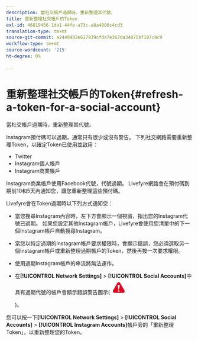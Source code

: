 ```yaml
---
description: 當社交帳戶過期時，重新整理其代號。
title: 重新整理社交帳戶的Token
exl-id: 46819456-1da1-44fe-a73c-a8a4800c4cd3
translation-type: tm+mt
source-git-commit: a2449482e617939cfda7e367da34875bf187c4c9
workflow-type: tm+mt
source-wordcount: '215'
ht-degree: 0%

---
```


# 重新整理社交帳戶的Token{#refresh-a-token-for-a-social-account}

當社交帳戶過期時，重新整理其代號。

Instagram預付碼可以過期，通常只有很少或沒有警告。 下列社交網路需要重新整理Token，以確定Token已使用並啟用：

* Twitter
* Instagram個人帳戶
* Instagram商業賬戶

Instagram商業帳戶使用Facebook代號，代號過期。 Livefyre網路會在預付碼到期前10和5天內通知您，讓您重新整理這些預付碼。

Livefyre會在Token過期時以下列方式通知您：

* 當您搜尋Instagram內容時，左下方會顯示一個視窗，指出您的Instagram代號已過期。 如果您設定其他Instagram帳戶，Livefyre會使用您清單中的下一個Instagram帳戶自動搜尋Instagram。
* 當您以特定過期的Instagram帳戶要求權限時，會顯示錯誤，您必須選取另一個Instagram帳戶或重新整理過期帳戶的Token，然後再按一次要求權限。
* 使用過期Instagram帳戶的串流將無法運作。
* 在&#x200B;**[!UICONTROL Network Settings]** > **[!UICONTROL Social Accounts]**&#x200B;中具有過期代號的帳戶會顯示錯誤警告圖示(![](assets/warningError.png)

   )。

您可以按一下&#x200B;**[!UICONTROL Network Settings]** > **[!UICONTROL Social Accounts]** > **[!UICONTROL Instagram Accounts]**&#x200B;帳戶旁的「重新整理Token」，以重新整理您的Token。
